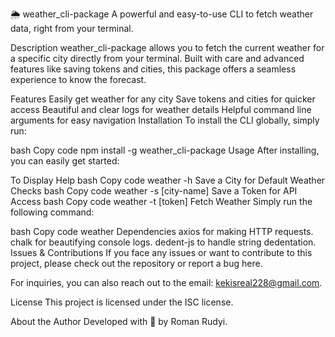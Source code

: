 🌦️ weather_cli-package
A powerful and easy-to-use CLI to fetch weather data, right from your terminal.

Description
weather_cli-package allows you to fetch the current weather for a specific city directly from your terminal. Built with care and advanced features like saving tokens and cities, this package offers a seamless experience to know the forecast.

Features
Easily get weather for any city
Save tokens and cities for quicker access
Beautiful and clear logs for weather details
Helpful command line arguments for easy navigation
Installation
To install the CLI globally, simply run:

bash
Copy code
npm install -g weather_cli-package
Usage
After installing, you can easily get started:

To Display Help
bash
Copy code
weather -h
Save a City for Default Weather Checks
bash
Copy code
weather -s [city-name]
Save a Token for API Access
bash
Copy code
weather -t [token]
Fetch Weather
Simply run the following command:

bash
Copy code
weather
Dependencies
axios for making HTTP requests.
chalk for beautifying console logs.
dedent-js to handle string dedentation.
Issues & Contributions
If you face any issues or want to contribute to this project, please check out the repository or report a bug here.

For inquiries, you can also reach out to the email: kekisreal228@gmail.com.

License
This project is licensed under the ISC license.

About the Author
Developed with 💜 by Roman Rudyi.

